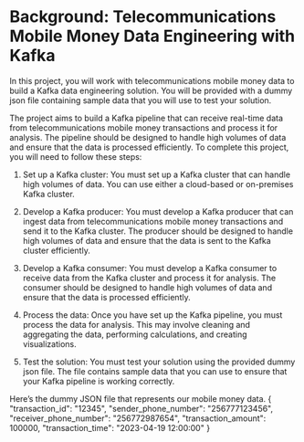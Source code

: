 # Background: Telecommunications Mobile Money Data Engineering with Kafka

In this project, you will work with telecommunications mobile money data to build a Kafka data
engineering solution. You will be provided with a dummy json file containing sample data that
you will use to test your solution.

The project aims to build a Kafka pipeline that can receive real-time data from
telecommunications mobile money transactions and process it for analysis. The pipeline should
be designed to handle high volumes of data and ensure that the data is processed efficiently.
To complete this project, you will need to follow these steps:

1. Set up a Kafka cluster: You must set up a Kafka cluster that can handle high volumes
of data. You can use either a cloud-based or on-premises Kafka cluster.

2. Develop a Kafka producer: You must develop a Kafka producer that can ingest data
from telecommunications mobile money transactions and send it to the Kafka cluster.
The producer should be designed to handle high volumes of data and ensure that the
data is sent to the Kafka cluster efficiently.

3. Develop a Kafka consumer: You must develop a Kafka consumer to receive data from
the Kafka cluster and process it for analysis. The consumer should be designed to
handle high volumes of data and ensure that the data is processed efficiently.
4. Process the data: Once you have set up the Kafka pipeline, you must process the data
for analysis. This may involve cleaning and aggregating the data, performing
calculations, and creating visualizations.

5. Test the solution: You must test your solution using the provided dummy json file. The
file contains sample data that you can use to ensure that your Kafka pipeline is working
correctly.

Here’s the dummy JSON file that represents our mobile money data.
{
"transaction_id": "12345",
"sender_phone_number": "256777123456",
"receiver_phone_number": "256772987654",
"transaction_amount": 100000,
"transaction_time": "2023-04-19 12:00:00"
}
